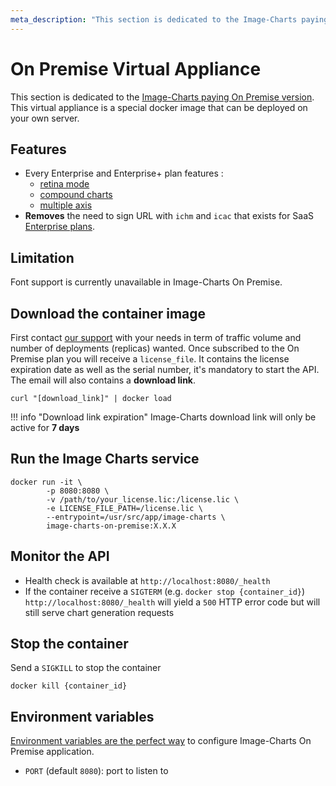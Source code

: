 ```yaml
---
meta_description: "This section is dedicated to the Image-Charts paying On Premise version. It will give you all the functionalities of this subscription."
---
```

# On Premise Virtual Appliance

This section is dedicated to the [Image-Charts paying On Premise version](https://www.image-charts.com/pricing). This virtual appliance is a special docker image that can be deployed on your own server.

## Features

- Every Enterprise and Enterprise+ plan features :
    - [retina mode](/reference/retina/)
    - [compound charts](/reference/compound-charts/)
    - [multiple axis](/reference/chart-axis/#visible-axes)
- **Removes** the need to sign URL with `ichm` and `icac` that exists for SaaS [Enterprise plans](/enterprise).

## Limitation

Font support is currently unavailable in Image-Charts On Premise.

## Download the container image

First contact [our support](mailto:support@image-charts.com) with your needs in term of traffic volume and number of deployments (replicas) wanted. Once subscribed to the On Premise plan you will receive a `license_file`. It contains the license expiration date as well as the serial number, it's mandatory to start the API. The email will also contains a **download link**.

```
curl "[download_link]" | docker load
```

!!! info "Download link expiration"
    Image-Charts download link will only be active for **7 days**

## Run the Image Charts service

```
docker run -it \
        -p 8080:8080 \
        -v /path/to/your_license.lic:/license.lic \
        -e LICENSE_FILE_PATH=/license.lic \
        --entrypoint=/usr/src/app/image-charts \
        image-charts-on-premise:X.X.X
```

## Monitor the API

- Health check is available at `http://localhost:8080/_health`
- If the container receive a `SIGTERM` (e.g. `docker stop {container_id}`) `http://localhost:8080/_health` will yield a `500` HTTP error code but will still serve chart generation requests

## Stop the container

Send a `SIGKILL` to stop the container

```
docker kill {container_id}
```

## Environment variables

[Environment variables are the perfect way](https://12factor.net/config) to configure Image-Charts On Premise application.

- `PORT` (default `8080`): port to listen to
